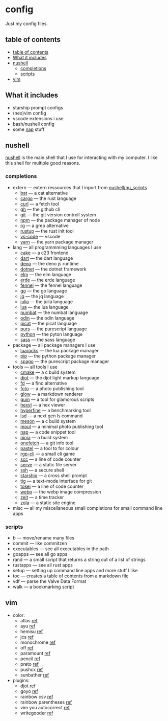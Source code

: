 # config

Just my config files.

## table of contents

- [table of contents](#table%20of%20contents)
- [What it includes](#what%20it%20includes)
- [nushell](#nushell)
  - [completions](#completions)
  - [scripts](#scripts)
- [vim](#vim)

## What it includes

- starship prompt configs
- (neo)vim config
- vscode extensions i use
- bash/nushell config
- some [nap](https://github.com/maaslalani/nap) stuff

## nushell

[nushell](https://www.nushell.sh) is the main shell that I use for interacting with my computer.
I like this shell for multiple good reasons.

### completions

- extern &mdash; extern ressources that I inport from [nushell/nu_scripts](https://github.com/nushell/nu_scripts)
  - [bat](https://github.com/sharkdp/bat) &mdash; a cat alternative
  - [cargo](https://www.rust-lang.org) &mdash; the rust language
  - [curl](https://curl.se) &mdash; a fetch tool
  - [gh](https://cli.github.com) &mdash; the github cli
  - [git](https://git-scm.com) &mdash; the git version controll system
  - [npm](https://nodejs.org/en) &mdash; the package manager of node
  - [rg](https://github.com/BurntSushi/ripgrep) &mdash; a grep alternative
  - [rustup](https://www.rust-lang.org) &mdash; the rust init tool
  - [vs-code](https://code.visualstudio.com) &mdash; vscode
  - [yarn](https://yarnpkg.com) &mdash; the yarn package manager
- lang &mdash; all programmming languages I use
  - [cake](https://github.com/thradams/cake) &mdash; a c23 frontend
  - [dart](https://dart.dev) &mdash; the dart language
  - [deno](https://deno.com) &mdash; the deno js runtime
  - [dotnet](https://dotnet.microsoft.com/en-us/) &mdash; the dotnet framework
  - [elm](https://elm-lang.org) &mdash; the elm language
  - [erde](https://github.com/erde-lang/erde) &mdash; the erde language
  - [fennel](https://github.com/bakpakin/Fennel) &mdash; the fennel language
  - [go](https://go.dev) &mdash; the go language
  - [jq](https://jqlang.org) &mdash; the jq language
  - [julia](https://julialang.org) &mdash; the julia language
  - [lua](https://www.lua.org) &mdash; the lua language
  - [numbat](https://numbat.dev) &mdash; the numbat language
  - [odin](https://odin-lang.org) &mdash; the odin language
  - [picat](https://picat-lang.org) &mdash; the picat language
  - [purs](https://www.purescript.org) &mdash; the purescript language
  - [python](https://www.python.org) &mdash; the pyton language
  - [sass](https://sass-lang.com) &mdash; the sass language
- package &mdash; all package managers I use
  - [luarocks](https://luarocks.org) &mdash; the lua package manager
  - [pip](https://pypi.org/project/pip/) &mdash; the python package manager
  - [spago](https://github.com/purescript/spago) &mdash; the purescript package manager
- tools &mdash; all tools I use
  - [cmake](https://cmake.org) &mdash; a c build system
  - [djot](https://djot.net) &mdash; the djot light markup language
  - [fd](https://github.com/sharkdp/fd) &mdash; a find alternative
  - [foto](https://github.com/waynezhang/foto) &mdash; a photo publishing tool
  - [glow](https://github.com/charmbracelet/glow) &mdash; a markdown renderer
  - [gum](https://github.com/charmbracelet/gum) &mdash; a tool for glamorous scripts
  - [hexyl](https://github.com/sharkdp/hexyl) &mdash; a hex viewer
  - [hyperfine](https://github.com/sharkdp/hyperfine) &mdash; a benchmarking tool
  - [lsd](https://github.com/lsd-rs/lsd) &mdash; a next gen ls command
  - [meson](https://mesonbuild.com) &mdash; a c build system
  - [moul](https://github.com/moul-co/moul) &mdash; a minimal photo publishing tool
  - [nap](https://github.com/maaslalani/nap) &mdash; a code snippet tool
  - [ninja](https://ninja-build.org) &mdash; a build system
  - [onefetch](https://github.com/o2sh/onefetch) &mdash; a git info tool
  - [pastel](https://github.com/sharkdp/pastel) &mdash; a tool to for colour
  - [rgp-cli](https://github.com/facundoolano/rpg-cli) &mdash; a small cli game
  - [scc](https://github.com/boyter/scc) &mdash; a line of code counter
  - [serve](https://github.com/vercel/serve) &mdash; a static file server
  - [ssh](https://www.openssh.com) &mdash; a secure shell
  - [starship](https://starship.rs) &mdash; a cross shell prompt
  - [tig](https://github.com/jonas/tig) &mdash; a text-mode interface for git
  - [tokei](https://github.com/XAMPPRocky/tokei) &mdash; a line of code counter
  - [webp](https://developers.google.com/speed/webp) &mdash; the webp image compression
  - [zeit](https://github.com/mrusme/zeit) &mdash; a time tracker
  - [zola](https://www.getzola.org) &mdash; a static site engine
- misc &mdash; all my miscellaneous small completions for small command line apps

### scripts

- b &mdash; move/rename many files
- commit &mdash; like commitzen
- executables &mdash; see all executables in the path
- goapps &mdash; see all go apps
- rand &mdash; a small script that returns a string out of a list of strings
- rustapps &mdash; see all rust apps
- setup &mdash; setting up command line apps and more stuff I like
- toc &mdash; creates a table of contents from a markdown file
- vdf &mdash; parse the Valve Data Format
- walk &mdash; a bookmarking script

## vim

- color:
  - atlas [ref](https://github.com/huyvohcmc/atlas.vim)
  - ayu [ref](https://github.com/ayu-theme/ayu-vim)
  - hemisu [ref](https://github.com/noahfrederick/vim-hemisu)
  - jcs [ref](https://github.com/jcs/dotfiles/blob/master/.vim/colors/jcs.vim)
  - monochrome [ref](https://github.com/fxn/vim-monochrome)
  - off [ref](https://github.com/pbrisbin/vim-colors-off)
  - paramount [ref](https://github.com/owickstrom/vim-colors-paramount)
  - pencil [ref](https://github.com/preservim/vim-colors-pencil)
  - preto [ref](https://github.com/ewilazarus/preto)
  - pushcx [ref](https://gist.github.com/pushcx/8f9fe335f7812a31b51d552b268e2cbc)
  - sunbather [ref](https://github.com/nikolvs/vim-sunbather)
- plugins:
  - djot [ref](https://github.com/jgm/djot)
  - goyo [ref](https://github.com/junegunn/goyo.vim)
  - rainbow csv [ref](https://github.com/mechatroner/rainbow_csv)
  - rainbow parentheses [ref](https://github.com/junegunn/rainbow_parentheses.vim)
  - vim you autocorrect [ref](https://github.com/sedm0784/vim-you-autocorrect)
  - writegooder [ref](https://github.com/JKirchartz/writegooder.vim)
